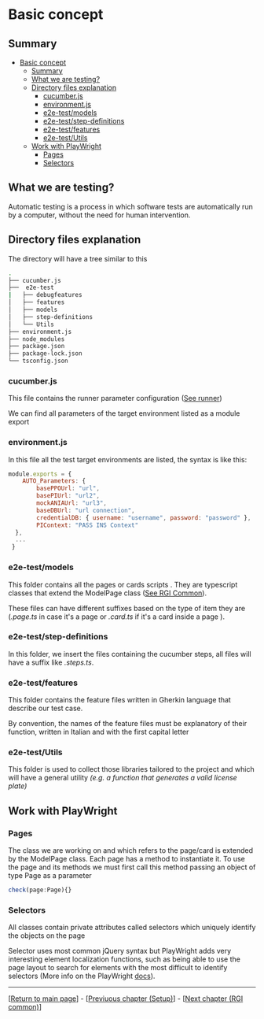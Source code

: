# Basic concept
## Summary
- [Basic concept](#basic-concept)
  - [Summary](#summary)
  - [What we are testing?](#what-we-are-testing)
  - [Directory files explanation](#directory-files-explanation)
    - [cucumber.js](#cucumberjs)
    - [environment.js](#environmentjs)
    - [e2e-test/models](#e2e-testmodels)
    - [e2e-test/step-definitions](#e2e-teststep-definitions)
    - [e2e-test/features](#e2e-testfeatures)
    - [e2e-test/Utils](#e2e-testutils)
  - [Work with PlayWright](#work-with-playwright)
    - [Pages](#pages)
    - [Selectors](#selectors)

  

## What we are testing?
Automatic testing is a process in which software tests are automatically run by a computer, without the need for human intervention. 
## Directory files explanation

The directory will have a tree similar to this
```sh
.
├── cucumber.js
├──  e2e-test
|   ├── debugfeatures
│   ├── features
│   ├── models
│   ├── step-definitions
│   └── Utils
├── environment.js
├── node_modules
├── package.json
├── package-lock.json
└── tsconfig.json
```
### cucumber.js

This file contains the runner parameter configuration ([See runner](./running.md))

We can find all parameters of the target environment listed as a module export

### environment.js

In this file all the test target environments are listed, the syntax is like this:
```javascript
module.exports = { 
    AUTO_Parameters: {
        basePPOUrl: "url",
        basePIUrl: "url2",
        mockANIAUrl: "url3",
        baseDBUrl: "url connection",
        credentialDB: { username: "username", password: "password" },
        PIContext: "PASS INS Context"
  },
  ...
 }
```

### e2e-test/models

This folder contains all the pages or cards scripts . They are typescript classes that extend the ModelPage class ([See RGI Common](./rgi_common.md)). 

These files can have different suffixes based on the type of item they are (*.page.ts* in case it's a page or *.card.ts* if it's a card inside a page ).

### e2e-test/step-definitions

In this folder, we insert the files containing the cucumber steps, all files will have a suffix like *.steps.ts*.

### e2e-test/features


This folder contains the feature files written in Gherkin language that describe our test case.

By convention, the names of the feature files must be explanatory of their function, written in Italian and with the first capital letter

### e2e-test/Utils

This folder is used to collect those libraries tailored to the project and which will have a general utility *(e.g. a function that generates a valid license plate)*

## Work with PlayWright

### Pages
The class we are working on and which refers to the page/card is extended by the ModelPage class. Each page has a method to instantiate it. To use the page and its methods we must first call this method passing an object of type Page as a parameter
```typescript
check(page:Page){}
```

### Selectors

All classes contain private attributes called selectors which uniquely identify the objects on the page

Selector uses most common jQuery syntax but PlayWright adds very interesting element localization functions, such as being able to use the page layout to search for elements with the most difficult to identify selectors (More info on the PlayWright [docs](https://playwright.dev/docs/locators)). 

















---

[[Return to main page](./main-page-nrt.md)] - [[Previuous chapter (Setup)](./setup.md)] - [[Next chapter (RGI common)](./rgi_common.md)]